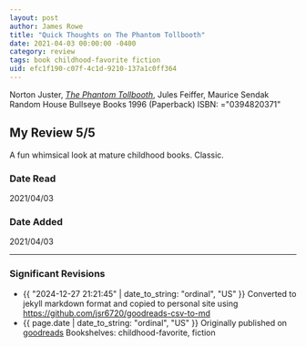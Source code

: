 ```yaml
---
layout: post
author: James Rowe
title: "Quick Thoughts on The Phantom Tollbooth"
date: 2021-04-03 00:00:00 -0400
category: review
tags: book childhood-favorite fiction
uid: efc1f190-c07f-4c1d-9210-137a1c0ff364
---
```


Norton Juster, *[The Phantom Tollbooth](https://www.goodreads.com/book/show/378)*, Jules Feiffer, Maurice Sendak Random House Bullseye Books 1996 (Paperback) ISBN: ="0394820371"

## My Review 5/5

A fun whimsical look at mature childhood books. Classic. 

### Date Read
2021/04/03

### Date Added
2021/04/03

---

### Significant Revisions

- {{ "2024-12-27 21:21:45" | date_to_string: "ordinal", "US" }} Converted to jekyll markdown format and copied to personal site using <https://github.com/jsr6720/goodreads-csv-to-md>
- {{ page.date | date_to_string: "ordinal", "US" }} Originally published on [goodreads](https://www.goodreads.com) Bookshelves: childhood-favorite, fiction